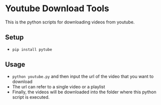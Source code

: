 # Youtube Download Tools

This is the python scripts for downloading videos from youtube. 

## Setup
- `pip install pytube`

## Usage
- `python youtube.py` and then input the url of the video that you want to download
- The url can refer to  a single video or a playlist
- Finally, the videos will be downloaded into the folder where this python script is executed.

